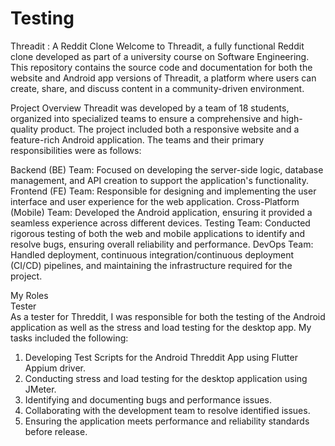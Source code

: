# Testing
Threadit : A Reddit Clone
Welcome to Threadit, a fully functional Reddit clone developed as part of a university course on Software Engineering. This repository contains the source code and documentation for both the website and Android app versions of Threadit, a platform where users can create, share, and discuss content in a community-driven environment.

Project Overview
Threadit was developed by a team of 18 students, organized into specialized teams to ensure a comprehensive and high-quality product. The project included both a responsive website and a feature-rich Android application. The teams and their primary responsibilities were as follows:

Backend (BE) Team: Focused on developing the server-side logic, database management, and API creation to support the application's functionality.
Frontend (FE) Team: Responsible for designing and implementing the user interface and user experience for the web application.
Cross-Platform (Mobile) Team: Developed the Android application, ensuring it provided a seamless experience across different devices.
Testing Team: Conducted rigorous testing of both the web and mobile applications to identify and resolve bugs, ensuring overall reliability and performance.
DevOps Team: Handled deployment, continuous integration/continuous deployment (CI/CD) pipelines, and maintaining the infrastructure required for the project.

My Roles  
Tester  
  As a tester for Threddit, I was responsible for both the testing of the Android application as well as the stress and load testing for the desktop app. My tasks included the following:
  1. Developing Test Scripts for the Android Threddit App using Flutter Appium driver.
  2. Conducting stress and load testing for the desktop application using JMeter.
  3. Identifying and documenting bugs and performance issues.
  4. Collaborating with the development team to resolve identified issues.
  5. Ensuring the application meets performance and reliability standards before release.
